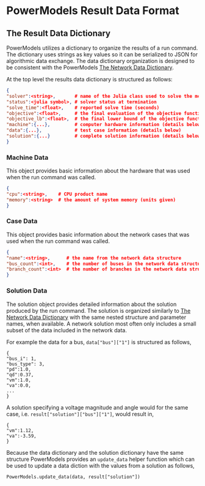 # PowerModels Result Data Format

## The Result Data Dictionary

PowerModels utilizes a dictionary to organize the results of a run command. The dictionary uses strings as key values so it can be serialized to JSON for algorithmic data exchange.
The data dictionary organization is designed to be consistent with the PowerModels [The Network Data Dictionary](@ref).

At the top level the results data dictionary is structured as follows:

```json
{
"solver":<string>,       # name of the Julia class used to solve the model
"status":<julia symbol>, # solver status at termination
"solve_time":<float>,    # reported solve time (seconds)
"objective":<float>,     # the final evaluation of the objective function
"objective_lb":<float>,  # the final lower bound of the objective function (if available)
"machine":{...},         # computer hardware information (details below)
"data":{...},            # test case information (details below)
"solution":{...}         # complete solution information (details below)
}
```

### Machine Data

This object provides basic information about the hardware that was 
used when the run command was called.

```json
{
"cpu":<string>,    # CPU product name
"memory":<string>  # the amount of system memory (units given)
}
```

### Case Data

This object provides basic information about the network cases that was 
used when the run command was called.

```json
{
"name":<string>,      # the name from the network data structure
"bus_count":<int>,    # the number of buses in the network data structure
"branch_count":<int>  # the number of branches in the network data structure
}
```

### Solution Data

The solution object provides detailed information about the solution 
produced by the run command.  The solution is organized similarly to 
[The Network Data Dictionary](@ref) with the same nested structure and 
parameter names, when available.  A network solution most often only includes
a small subset of the data included in the network data.

For example the data for a bus, `data["bus"]["1"]` is structured as follows,

```
{
"bus_i": 1,
"bus_type": 3,
"pd":1.0,
"qd":0.37,
"vm":1.0,
"va":0.0,
...
}
```

A solution specifying a voltage magnitude and angle would for the same case, i.e. `result["solution"]["bus"]["1"]`, would result in,

```
{
"vm":1.12,
"va":-3.59,
}
```

Because the data dictionary and the solution dictionary have the same structure 
PowerModels provides an `update_data` helper function which can be used to 
update a data diction with the values from a solution as follows,

```
PowerModels.update_data(data, result["solution"])
```


